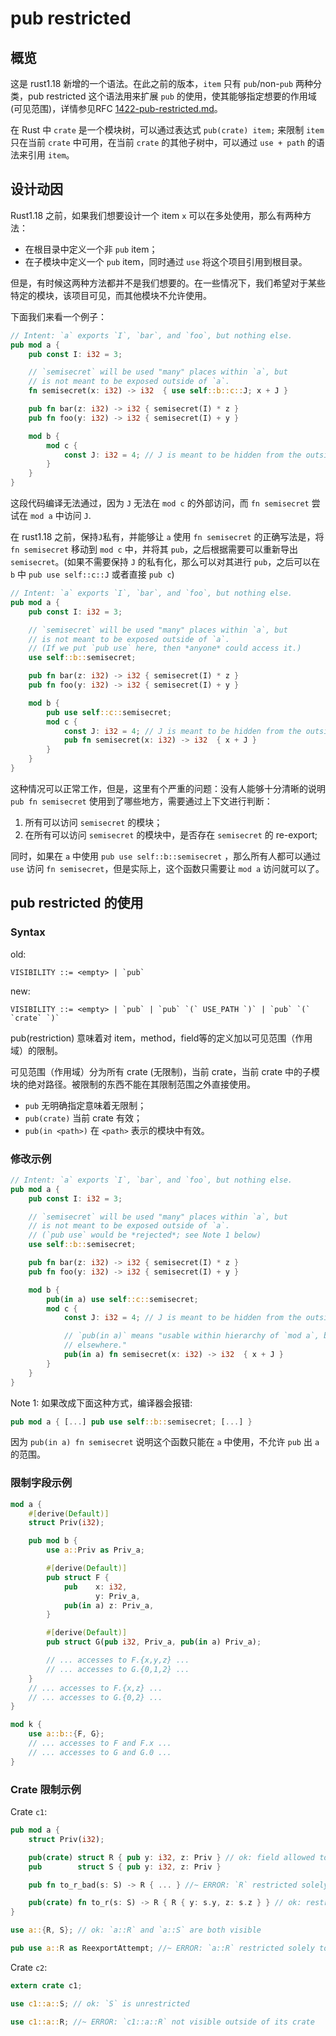 # pub restricted

## 概览

这是 rust1.18 新增的一个语法。在此之前的版本，`item` 只有 `pub`/non-`pub` 两种分类，pub restricted 这个语法用来扩展 `pub` 的使用，使其能够指定想要的作用域\(可见范围\)，详情参见RFC [1422-pub-restricted.md](https://github.com/rust-lang/rfcs/blob/master/text/1422-pub-restricted.md)。

在 Rust 中 `crate` 是一个模块树，可以通过表达式 `pub(crate) item;` 来限制 `item` 只在当前 `crate` 中可用，在当前 `crate` 的其他子树中，可以通过 `use + path` 的语法来引用 `item`。

## 设计动因

Rust1.18 之前，如果我们想要设计一个 item `x` 可以在多处使用，那么有两种方法：

* 在根目录中定义一个非 `pub` item；
* 在子模块中定义一个 `pub` item，同时通过 `use` 将这个项目引用到根目录。 

但是，有时候这两种方法都并不是我们想要的。在一些情况下，我们希望对于某些特定的模块，该项目可见，而其他模块不允许使用。

下面我们来看一个例子：

```Rust
// Intent: `a` exports `I`, `bar`, and `foo`, but nothing else.
pub mod a {
    pub const I: i32 = 3;

    // `semisecret` will be used "many" places within `a`, but
    // is not meant to be exposed outside of `a`.
    fn semisecret(x: i32) -> i32  { use self::b::c::J; x + J }

    pub fn bar(z: i32) -> i32 { semisecret(I) * z }
    pub fn foo(y: i32) -> i32 { semisecret(I) + y }

    mod b {
        mod c {
            const J: i32 = 4; // J is meant to be hidden from the outside world.
        }
    }
}
```

这段代码编译无法通过，因为 `J` 无法在 `mod c` 的外部访问，而 `fn semisecret` 尝试在 `mod a` 中访问 `J`.

在 rust1.18 之前，保持`J`私有，并能够让 `a` 使用 `fn semisecret` 的正确写法是，将 `fn semisecret` 移动到 `mod c` 中，并将其 `pub`，之后根据需要可以重新导出 `semisecret`。(如果不需要保持 `J` 的私有化，那么可以对其进行 `pub`，之后可以在 `b` 中 `pub use self::c::J` 或者直接 `pub c`)

```Rust
// Intent: `a` exports `I`, `bar`, and `foo`, but nothing else.
pub mod a {
    pub const I: i32 = 3;

    // `semisecret` will be used "many" places within `a`, but
    // is not meant to be exposed outside of `a`.
    // (If we put `pub use` here, then *anyone* could access it.)
    use self::b::semisecret;

    pub fn bar(z: i32) -> i32 { semisecret(I) * z }
    pub fn foo(y: i32) -> i32 { semisecret(I) + y }

    mod b {
        pub use self::c::semisecret;
        mod c {
            const J: i32 = 4; // J is meant to be hidden from the outside world.
            pub fn semisecret(x: i32) -> i32  { x + J }
        }
    }
}
```

这种情况可以正常工作，但是，这里有个严重的问题：没有人能够十分清晰的说明 `pub fn semisecret` 使用到了哪些地方，需要通过上下文进行判断：

1. 所有可以访问 `semisecret` 的模块；
2. 在所有可以访问 `semisecret` 的模块中，是否存在 `semisecret` 的 re-export;

同时，如果在 `a` 中使用 `pub use self::b::semisecret` ，那么所有人都可以通过 `use` 访问 `fn semisecret`，但是实际上，这个函数只需要让 `mod a` 访问就可以了。

## pub restricted 的使用

### Syntax

old:

    VISIBILITY ::= <empty> | `pub`

new:

    VISIBILITY ::= <empty> | `pub` | `pub` `(` USE_PATH `)` | `pub` `(` `crate` `)`

pub\(restriction\) 意味着对 item，method，field等的定义加以可见范围（作用域）的限制。

可见范围（作用域）分为所有 crate \(无限制\)，当前 crate，当前 crate 中的子模块的绝对路径。被限制的东西不能在其限制范围之外直接使用。

* `pub` 无明确指定意味着无限制；
* `pub(crate)` 当前 crate 有效；
* `pub(in <path>)` 在 `<path>` 表示的模块中有效。

### 修改示例

```Rust
// Intent: `a` exports `I`, `bar`, and `foo`, but nothing else.
pub mod a {
    pub const I: i32 = 3;

    // `semisecret` will be used "many" places within `a`, but
    // is not meant to be exposed outside of `a`.
    // (`pub use` would be *rejected*; see Note 1 below)
    use self::b::semisecret;

    pub fn bar(z: i32) -> i32 { semisecret(I) * z }
    pub fn foo(y: i32) -> i32 { semisecret(I) + y }

    mod b {
        pub(in a) use self::c::semisecret;
        mod c {
            const J: i32 = 4; // J is meant to be hidden from the outside world.

            // `pub(in a)` means "usable within hierarchy of `mod a`, but not
            // elsewhere."
            pub(in a) fn semisecret(x: i32) -> i32  { x + J }
        }
    }
}
```

Note 1: 如果改成下面这种方式，编译器会报错:

```Rust
pub mod a { [...] pub use self::b::semisecret; [...] }
```

因为 `pub(in a) fn semisecret` 说明这个函数只能在 `a` 中使用，不允许 `pub` 出 `a` 的范围。

### 限制字段示例

```Rust
mod a {
    #[derive(Default)]
    struct Priv(i32);

    pub mod b {
        use a::Priv as Priv_a;

        #[derive(Default)]
        pub struct F {
            pub    x: i32,
                   y: Priv_a,
            pub(in a) z: Priv_a,
        }

        #[derive(Default)]
        pub struct G(pub i32, Priv_a, pub(in a) Priv_a);

        // ... accesses to F.{x,y,z} ...
        // ... accesses to G.{0,1,2} ...
    }
    // ... accesses to F.{x,z} ...
    // ... accesses to G.{0,2} ...
}

mod k {
    use a::b::{F, G};
    // ... accesses to F and F.x ...
    // ... accesses to G and G.0 ...
}
```

### Crate 限制示例

Crate `c1`:

```Rust
pub mod a {
    struct Priv(i32);

    pub(crate) struct R { pub y: i32, z: Priv } // ok: field allowed to be more public
    pub        struct S { pub y: i32, z: Priv }

    pub fn to_r_bad(s: S) -> R { ... } //~ ERROR: `R` restricted solely to this crate

    pub(crate) fn to_r(s: S) -> R { R { y: s.y, z: s.z } } // ok: restricted to crate
}

use a::{R, S}; // ok: `a::R` and `a::S` are both visible

pub use a::R as ReexportAttempt; //~ ERROR: `a::R` restricted solely to this crate
```

Crate `c2`:

```Rust
extern crate c1;

use c1::a::S; // ok: `S` is unrestricted

use c1::a::R; //~ ERROR: `c1::a::R` not visible outside of its crate
```
